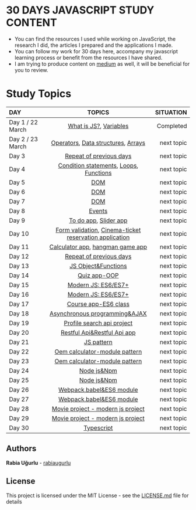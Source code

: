                               
                              
   # 30 DAYS JAVASCRIPT STUDY CONTENT
   + You can find the resources I used while working on JavaScript, the research I did, the articles I prepared and the applications I made.
   + You can follow my work for 30 days here, accompany my javascript learning process or benefit from the resources I have shared.   
   + I am trying to produce content on [medium](https://medium.com/@rabiaugurlu) as well, it will be beneficial for you to review.   


  # Study Topics

   | DAY | TOPICS | SITUATION |
   | :---         |     :---:      |          ---: |
   | Day 1 / 22 March  | [What is JS?](https://github.com/rabiaugurlu/30DaysOfJS/tree/main/JSIntro), [Variables](https://github.com/rabiaugurlu/30DaysOfJS/tree/main/Variables)    | Completed    |
   | Day 2 / 23 March     |  [Operators](https://github.com/rabiaugurlu/30DaysOfJS/tree/main/Operators),  [Data structures](https://github.com/rabiaugurlu/30DaysOfJS), [Arrays](https://github.com/rabiaugurlu/30DaysOfJS)      | next topic     |
   | Day 3     | [Repeat of previous days](https://github.com/rabiaugurlu/30DaysOfJS)        | next topic     |
   | Day 4     | [Condition statements](https://github.com/rabiaugurlu/30DaysOfJS), [Loops](https://github.com/rabiaugurlu/30DaysOfJS), [Functions](https://github.com/rabiaugurlu/30DaysOfJS)       | next topic      | 
   | Day 5     | [DOM](https://github.com/rabiaugurlu/30DaysOfJS)        | next topic     |
   | Day 6     | [DOM](https://github.com/rabiaugurlu/30DaysOfJS)       | next topic      |
   | Day 7     | [DOM](https://github.com/rabiaugurlu/30DaysOfJS)       | next topic      |
   | Day 8     | [Events](https://github.com/rabiaugurlu/30DaysOfJS)       | next topic      |
   | Day 9     | [To do app](https://github.com/rabiaugurlu/30DaysOfJS), [Slider app](https://github.com/rabiaugurlu/30DaysOfJS)       | next topic      |
   | Day 10     | [Form validation](https://github.com/rabiaugurlu/30DaysOfJS), [Cinema-ticket reservation application](https://github.com/rabiaugurlu/30DaysOfJS)       | next topic      |
   | Day 11     | [Calculator app](https://github.com/rabiaugurlu/30DaysOfJS), [hangman game app](https://github.com/rabiaugurlu/30DaysOfJS)       | next topic      |
   | Day 12     | [Repeat of previous days](https://github.com/rabiaugurlu/30DaysOfJS)        | next topic     |
   | Day 13     | [JS Object&Functions](https://github.com/rabiaugurlu/30DaysOfJS)       | next topic      |
   | Day 14     | [Quiz app-OOP](https://github.com/rabiaugurlu/30DaysOfJS)       | next topic      |
   | Day 15     | [Modern JS: ES6/ES7+](https://github.com/rabiaugurlu/30DaysOfJS)       | next topic      |
   | Day 16     | [Modern JS: ES6/ES7+](https://github.com/rabiaugurlu/30DaysOfJS)       | next topic      |
   | Day 17     | [Course app-ES6 class](https://github.com/rabiaugurlu/30DaysOfJS)       | next topic      |
   | Day 18     | [Asynchronous programming&AJAX](https://github.com/rabiaugurlu/30DaysOfJS)       | next topic      |
   | Day 19     | [Profile search api project](https://github.com/rabiaugurlu/30DaysOfJS)       | next topic      |
   | Day 20     | [Restful Api&Restful Api app](https://github.com/rabiaugurlu/30DaysOfJS)       | next topic      | 
   | Day 21     | [JS pattern](https://github.com/rabiaugurlu/30DaysOfJS)            |  next topic
   | Day 22     | [Oem calculator-module pattern](https://github.com/rabiaugurlu/30DaysOfJS)       | next topic      | 
   | Day 23     | [Oem calculator-module pattern](https://github.com/rabiaugurlu/30DaysOfJS)       | next topic      | 
   | Day 24     | [Node js&Npm](https://github.com/rabiaugurlu/30DaysOfJS)       | next topic      | 
   | Day 25     | [Node js&Npm](https://github.com/rabiaugurlu/30DaysOfJS)       | next topic      | 
   | Day 26     | [Webpack,babel&ES6 module](https://github.com/rabiaugurlu/30DaysOfJS)       | next topic      | 
   | Day 27     | [Webpack,babel&ES6 module](https://github.com/rabiaugurlu/30DaysOfJS)       | next topic      | 
   | Day 28     | [Movie project - modern js project](https://github.com/rabiaugurlu/30DaysOfJS)       | next topic      | 
   | Day 29     | [Movie project - modern js project](https://github.com/rabiaugurlu/30DaysOfJS)       | next topic      | 
   | Day 30     | [Typescript](https://github.com/rabiaugurlu/30DaysOfJS)       | next topic     | 
  
   
   
   
   
  ## Authors
 **Rabia Uğurlu** - [rabiaugurlu](https://github.com/rabiaugurlu)
## License
This project is licensed under the MIT License - see the [LICENSE.md](LICENSE.md) file for details
                                                                  

